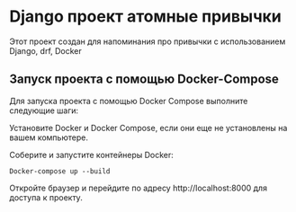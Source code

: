 # Django проект атомные привычки
Этот проект создан для напоминания про привычки с использованием Django, drf, Docker

## Запуск проекта с помощью Docker-Compose
Для запуска проекта с помощью Docker Compose выполните следующие шаги:

Установите Docker и Docker Compose, если они еще не установлены на вашем компьютере.

Соберите и запустите контейнеры Docker:

```
Docker-compose up --build
```

Откройте браузер и перейдите по адресу http://localhost:8000 для доступа к проекту.
